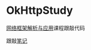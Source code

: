 # OkHttpStudy
[网络框架解析与应用](http://www.imooc.com/learn/732)课程跟敲代码

跟敲[笔记](http://www.jianshu.com/p/79ab4d1988e9)
